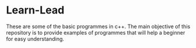 # Learn-Lead

These are some of the basic programmes in c++. The main objective of this repository is to provide examples of programmes that will help a beginner for easy understanding.
